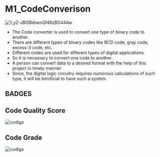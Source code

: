 # M1_CodeConverison

![1_yZ-JBGBkbwnQf48zBG44Aw](https://user-images.githubusercontent.com/101724850/161423892-6b3de4d7-1340-4ef1-8e06-4ce8a53011b6.png)

* The Code converter is used to convert one type of binary code to another. 
* There are different types of binary codes like BCD code, gray code, excess-3 code, etc. 
* Different codes are used for different types of digital applications.
* So it is necessary to convert one code to another.
* A person can convert data to a desired format with the help of this project in timely manner. 
* Since, the digital logic circuitry requires numorous calculations of such type, it will be benificial to have such a system. 


## BADGES
## Code Quality Score                                                               

 
![codiga](https://api.codiga.io/project/32555/score/svg)  

##  Code Grade


![codiga](https://api.codiga.io/project/32555/status/svg)  


